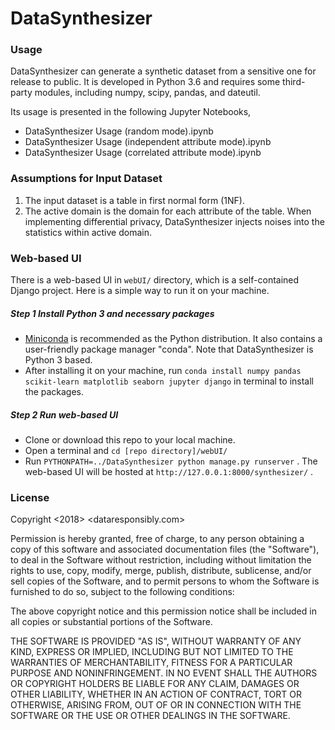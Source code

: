 # DataSynthesizer

### Usage

DataSynthesizer can generate a synthetic dataset from a sensitive one for release to public. It is developed in Python 3.6 and requires some third-party modules, including numpy, scipy, pandas, and dateutil.

Its usage is presented in the following Jupyter Notebooks,

- DataSynthesizer Usage (random mode).ipynb
- DataSynthesizer Usage (independent attribute mode).ipynb
- DataSynthesizer Usage (correlated attribute mode).ipynb

### Assumptions for Input Dataset

1. The input dataset is a table in first normal form (1NF).
2. The active domain is the domain for each attribute of the table. When implementing differential privacy,  DataSynthesizer injects noises into the statistics within active domain.

### Web-based UI

There is a web-based UI in `webUI/`  directory, which is a self-contained Django project. Here is a simple way to run it on your machine.

##### Step 1 Install Python 3 and necessary packages

- [Miniconda](http://conda.pydata.org/miniconda.html) is recommended as the Python distribution. It also contains a user-friendly package manager "conda".  Note that DataSynthesizer is Python 3 based.
- After installing it on your machine, run `conda install numpy pandas scikit-learn matplotlib seaborn jupyter django`  in terminal to install the packages.

##### Step 2 Run web-based UI

- Clone or download this repo to your local machine.
- Open a terminal and  `cd [repo directory]/webUI/`
- Run `PYTHONPATH=../DataSynthesizer python manage.py runserver` . The web-based UI will be hosted at `http://127.0.0.1:8000/synthesizer/` .

### License

Copyright <2018> <dataresponsibly.com>

Permission is hereby granted, free of charge, to any person obtaining a copy of this software and associated documentation files (the "Software"), to deal in the Software without restriction, including without limitation the rights to use, copy, modify, merge, publish, distribute, sublicense, and/or sell copies of the Software, and to permit persons to whom the Software is furnished to do so, subject to the following conditions:

The above copyright notice and this permission notice shall be included in all copies or substantial portions of the Software.

THE SOFTWARE IS PROVIDED "AS IS", WITHOUT WARRANTY OF ANY KIND, EXPRESS OR IMPLIED, INCLUDING BUT NOT LIMITED TO THE WARRANTIES OF MERCHANTABILITY, FITNESS FOR A PARTICULAR PURPOSE AND NONINFRINGEMENT. IN NO EVENT SHALL THE AUTHORS OR COPYRIGHT HOLDERS BE LIABLE FOR ANY CLAIM, DAMAGES OR OTHER LIABILITY, WHETHER IN AN ACTION OF CONTRACT, TORT OR OTHERWISE, ARISING FROM, OUT OF OR IN CONNECTION WITH THE SOFTWARE OR THE USE OR OTHER DEALINGS IN THE SOFTWARE.
